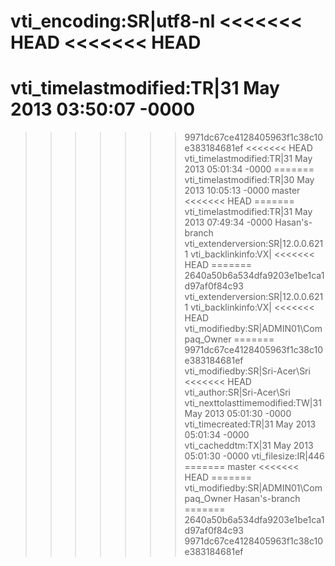 vti_encoding:SR|utf8-nl
<<<<<<< HEAD
<<<<<<< HEAD
=======
vti_timelastmodified:TR|31 May 2013 03:50:07 -0000
=======
>>>>>>> 9971dc67ce4128405963f1c38c10e383184681ef
<<<<<<< HEAD
vti_timelastmodified:TR|31 May 2013 05:01:34 -0000
=======
vti_timelastmodified:TR|30 May 2013 10:05:13 -0000
>>>>>>> master
<<<<<<< HEAD
=======
vti_timelastmodified:TR|31 May 2013 07:49:34 -0000
>>>>>>> Hasan's-branch
vti_extenderversion:SR|12.0.0.6211
vti_backlinkinfo:VX|
<<<<<<< HEAD
=======
>>>>>>> 2640a50b6a534dfa9203e1be1ca1d97af0f84c93
vti_extenderversion:SR|12.0.0.6211
vti_backlinkinfo:VX|
<<<<<<< HEAD
vti_modifiedby:SR|ADMIN01\\Compaq_Owner
=======
>>>>>>> 9971dc67ce4128405963f1c38c10e383184681ef
vti_modifiedby:SR|Sri-Acer\\Sri
<<<<<<< HEAD
vti_author:SR|Sri-Acer\\Sri
vti_nexttolasttimemodified:TW|31 May 2013 05:01:30 -0000
vti_timecreated:TR|31 May 2013 05:01:34 -0000
vti_cacheddtm:TX|31 May 2013 05:01:30 -0000
vti_filesize:IR|446
=======
>>>>>>> master
<<<<<<< HEAD
=======
vti_modifiedby:SR|ADMIN01\\Compaq_Owner
>>>>>>> Hasan's-branch
=======
>>>>>>> 2640a50b6a534dfa9203e1be1ca1d97af0f84c93
>>>>>>> 9971dc67ce4128405963f1c38c10e383184681ef

